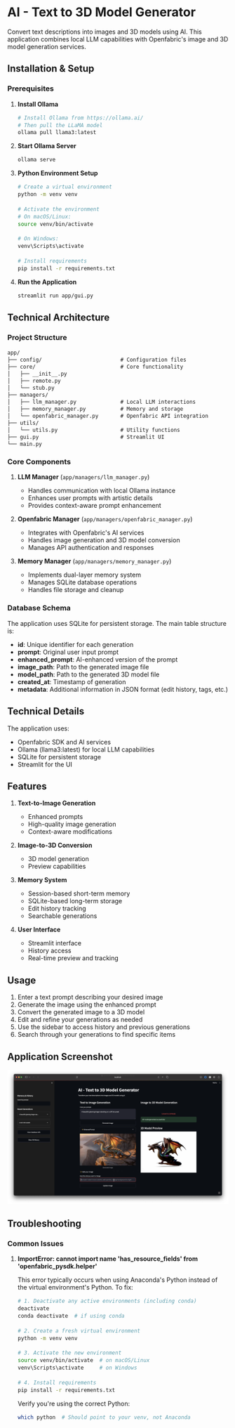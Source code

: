# AI - Text to 3D Model Generator

Convert text descriptions into images and 3D models using AI. This application combines local LLM capabilities with Openfabric's image and 3D model generation services.

## Installation & Setup

### Prerequisites

1. **Install Ollama**

   ```bash
   # Install Ollama from https://ollama.ai/
   # Then pull the LLaMA model
   ollama pull llama3:latest
   ```

2. **Start Ollama Server**

   ```bash
   ollama serve
   ```

3. **Python Environment Setup**

   ```bash
   # Create a virtual environment
   python -m venv venv

   # Activate the environment
   # On macOS/Linux:
   source venv/bin/activate

   # On Windows:
   venv\Scripts\activate

   # Install requirements
   pip install -r requirements.txt
   ```

4. **Run the Application**

   ```bash
   streamlit run app/gui.py
   ```

## Technical Architecture

### Project Structure

```
app/
├── config/                         # Configuration files
├── core/                           # Core functionality
│   ├── __init__.py
│   ├── remote.py
│   └── stub.py
├── managers/
│   ├── llm_manager.py              # Local LLM interactions
│   ├── memory_manager.py           # Memory and storage
│   └── openfabric_manager.py       # Openfabric API integration
├── utils/
│   └── utils.py                    # Utility functions
├── gui.py                          # Streamlit UI
└── main.py
```

### Core Components

1. **LLM Manager** (`app/managers/llm_manager.py`)

   - Handles communication with local Ollama instance
   - Enhances user prompts with artistic details
   - Provides context-aware prompt enhancement

2. **Openfabric Manager** (`app/managers/openfabric_manager.py`)

   - Integrates with Openfabric's AI services
   - Handles image generation and 3D model conversion
   - Manages API authentication and responses

3. **Memory Manager** (`app/managers/memory_manager.py`)
   - Implements dual-layer memory system
   - Manages SQLite database operations
   - Handles file storage and cleanup

### Database Schema

The application uses SQLite for persistent storage. The main table structure is:

- **id**: Unique identifier for each generation
- **prompt**: Original user input prompt
- **enhanced_prompt**: AI-enhanced version of the prompt
- **image_path**: Path to the generated image file
- **model_path**: Path to the generated 3D model file
- **created_at**: Timestamp of generation
- **metadata**: Additional information in JSON format (edit history, tags, etc.)

## Technical Details

The application uses:

- Openfabric SDK and AI services
- Ollama (llama3:latest) for local LLM capabilities
- SQLite for persistent storage
- Streamlit for the UI

## Features

1. **Text-to-Image Generation**

   - Enhanced prompts
   - High-quality image generation
   - Context-aware modifications

2. **Image-to-3D Conversion**

   - 3D model generation
   - Preview capabilities

3. **Memory System**

   - Session-based short-term memory
   - SQLite-based long-term storage
   - Edit history tracking
   - Searchable generations

4. **User Interface**

   - Streamlit interface
   - History access
   - Real-time preview and tracking

## Usage

1. Enter a text prompt describing your desired image
2. Generate the image using the enhanced prompt
3. Convert the generated image to a 3D model
4. Edit and refine your generations as needed
5. Use the sidebar to access history and previous generations
6. Search through your generations to find specific items

## Application Screenshot

![AI Text to 3D Model Generator Interface](screenshot.png)

## Troubleshooting

### Common Issues

1. **ImportError: cannot import name 'has_resource_fields' from 'openfabric_pysdk.helper'**

   This error typically occurs when using Anaconda's Python instead of the virtual environment's Python. To fix:

   ```bash
   # 1. Deactivate any active environments (including conda)
   deactivate
   conda deactivate  # if using conda

   # 2. Create a fresh virtual environment
   python -m venv venv

   # 3. Activate the new environment
   source venv/bin/activate  # on macOS/Linux
   venv\Scripts\activate     # on Windows

   # 4. Install requirements
   pip install -r requirements.txt
   ```

   Verify you're using the correct Python:

   ```bash
   which python  # Should point to your venv, not Anaconda
   ```
